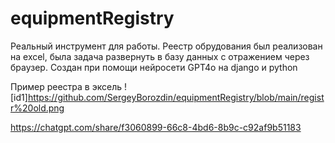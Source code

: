# equipmentRegistry

Реальный инструмент для работы. Реестр обрудования был реализован на excel, была задача развернуть в базу данных с отражением через браузер.
Создан при помощи нейросети GPT4o на django и python

Пример реестра в эксель
![id1]<https://github.com/SergeyBorozdin/equipmentRegistry/blob/main/registr%20old.png>



https://chatgpt.com/share/f3060899-66c8-4bd6-8b9c-c92af9b51183
